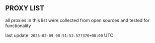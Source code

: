 ## PROXY LIST

all proxies in this list were collected from open sources and tested for functionality

last update: `2025-02-09 08:51:52.577370+00:00` UTC